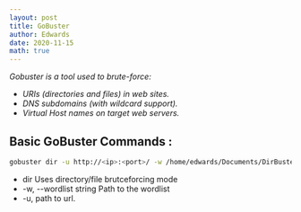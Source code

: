 ```yaml
---
layout: post
title: GoBuster 
author: Edwards 
date: 2020-11-15
math: true
---
```


_Gobuster is a tool used to brute-force:_

- _URIs (directories and files) in web sites._
- _DNS subdomains (with wildcard support)._
- _Virtual Host names on target web servers._

## Basic GoBuster Commands :
```bash
gobuster dir -u http://<ip>:<port>/ -w /home/edwards/Documents/DirBuster-1.0-RC1/directory-list-2.3-medium.txt
```

- dir Uses directory/file brutceforcing mode
- -w, --wordlist string Path to the wordlist
- -u, path to url.

